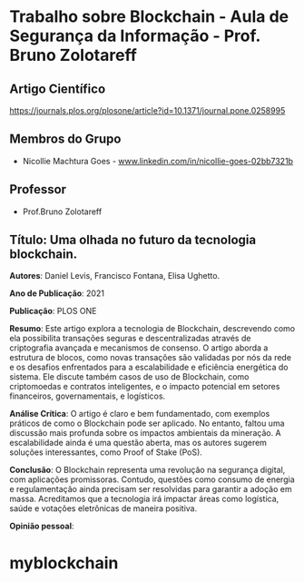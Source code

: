# Trabalho sobre Blockchain - Aula de Segurança da Informação - Prof. Bruno Zolotareff

## Artigo Científico
https://journals.plos.org/plosone/article?id=10.1371/journal.pone.0258995

## Membros do Grupo
- Nicollie Machtura Goes - www.linkedin.com/in/nicollie-goes-02bb7321b

## Professor
- Prof.Bruno Zolotareff

## Título: Uma olhada no futuro da tecnologia blockchain.

**Autores**: Daniel Levis, Francisco Fontana, Elisa Ughetto.

**Ano de Publicação**: 2021

**Publicação**: PLOS ONE

**Resumo**: Este artigo explora a tecnologia de Blockchain, descrevendo como ela possibilita transações seguras e descentralizadas através de criptografia avançada e mecanismos de consenso. O artigo aborda a estrutura de blocos, como novas transações são validadas por nós da rede e os desafios enfrentados para a escalabilidade e eficiência energética do sistema. Ele discute também casos de uso de Blockchain, como criptomoedas e contratos inteligentes, e o impacto potencial em setores financeiros, governamentais, e logísticos.

**Análise Crítica**: O artigo é claro e bem fundamentado, com exemplos práticos de como o Blockchain pode ser aplicado. No entanto, faltou uma discussão mais profunda sobre os impactos ambientais da mineração. A escalabilidade ainda é uma questão aberta, mas os autores sugerem soluções interessantes, como Proof of Stake (PoS).

**Conclusão**: O Blockchain representa uma revolução na segurança digital, com aplicações promissoras. Contudo, questões como consumo de energia e regulamentação ainda precisam ser resolvidas para garantir a adoção em massa. Acreditamos que a tecnologia irá impactar áreas como logística, saúde e votações eletrônicas de maneira positiva.

**Opinião pessoal**:

# myblockchain